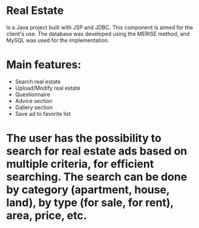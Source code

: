 # Real Estate

Is a Java project built with JSP and JDBC. This component is aimed for the client's use. The database was developed using the MERISE method, and MySQL was used for the implementation.

# Main features:
* Search real estate
* Upload/Modify real estate
* Questionnaire
* Advice section
* Gallery section
* Save ad to favorite list

# The user has the possibility to search for real estate ads based on multiple criteria, for efficient searching. The search can be done by category (apartment, house, land), by type (for sale, for rent), area, price, etc.
